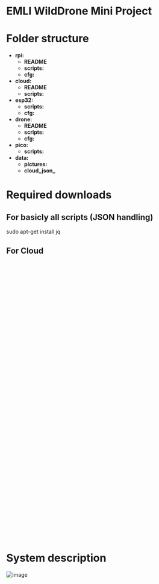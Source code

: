 # EMLI WildDrone Mini Project

# Folder structure
- **rpi:**
  - **README**
  - **scripts:**
  - **cfg:**
- **cloud:**
  - **README**
  - **scripts:**
- **esp32:**
  - **scripts:**
  - **cfg:**
- **drone:**
  - **README**
  - **scripts:**
  - **cfg:**
- **pico:**
  - **scripts:**
- **data:**
  - **pictures:**
  - **cloud_json_**
 
# Required downloads
## For basicly all scripts (JSON handling)
sudo apt-get install jq

## For Cloud
curl -fsSL https://ollama.com/install.sh | sh

# Project background
SDU is leading a reserach project called WildDrone - Research in Autonomous Drones for Nature Conservation. The project focuses has two wildlife reserves, the Wadden Sea National Park in Denmark and the Ol Pejeta Conservancy in Kenya. One of the ideas that has come out of this project, especially for our work in Kenya, is to develop a next generation wildlife camera. In this project you will build the embedded linux setup for such a wildlife camera. You are welcome to read more about the project at this website, however this is not directly relevant to the project: https://wilddrone.eu

# Project 
In the EMLI 2024 project you will build the embedded linux setup for a next generation wildlife camera system:

_A camera that takes pictures based on different triggers; that does not need connection to the internet but instead offloads the pictures to a drone that periodically fly across the wildlife park andcircles for a short while at each camera; and performs AI based automatic annotation of the pictures._

The team should:
1. Design and develop a wildlife camera system that fullfills all or as many as possible of the functional requirements and nonfunctional requirements.
2. Prepare the team document, the team video and the team git repository according to the description of the individual presentation portfolio.

Individually: 
1. Prepare the individual document according to the description of the individual presentation portfolio.
2. Submit the individual presentation portfolio describing the project in accordance with the listed requirements of the individual presentation portfolio.


# System description
![image](https://github.com/BareMaxx/EMLI_WildDrone_Mini_Project/assets/32611523/c65f94d2-1cb8-4faa-9d50-bd83f0f5a8c5)


